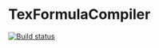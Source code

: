 # TexFormulaCompiler

[![Build status](https://ci.appveyor.com/api/projects/status/v6c595hounhhc6au?svg=true)](https://ci.appveyor.com/project/DrunkyBard/texformulacompiler)

